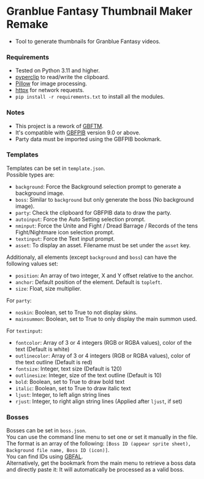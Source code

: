 # Granblue Fantasy Thumbnail Maker Remake  
* Tool to generate thumbnails for Granblue Fantasy videos.  
### Requirements  
* Tested on Python 3.11 and higher.  
* [pyperclip](https://pypi.org/project/pyperclip/) to read/write the clipboard.  
* [Pillow](https://pillow.readthedocs.io/en/stable/) for image processing.  
* [httpx](hhttps://github.com/encode/httpx) for network requests.  
* `pip install -r requirements.txt` to install all the modules.  
### Notes  
* This project is a rework of [GBFTM](https://github.com/MizaGBF/GBFTM).  
* It's compatible with [GBFPIB](https://github.com/MizaGBF/GBFPIB) version 9.0 or above.  
* Party data must be imported using the GBFPIB bookmark.  
### Templates  
Templates can be set in `template.json`.  
Possible types are:  
* `background`: Force the Background selection prompt to generate a background image.  
* `boss`: Similar to `background` but only generate the boss (No background image).  
* `party`: Check the clipboard for GBFPIB data to draw the party.  
* `autoinput`: Force the Auto Setting selection prompt.  
* `nminput`: Force the Unite and Fight / Dread Barrage / Records of the tens Fight/Nightmare icon selection prompt.  
* `textinput`: Force the Text input prompt.  
* `asset`: To display an asset. Filename must be set under the `asset` key.  
  
Additionaly, all elements (except `background` and `boss`) can have the following values set:
* `position`: An array of two integer, X and Y offset relative to the anchor.  
* `anchor`: Default position of the element. Default is `topleft`.  
* `size`: Float, size multiplier.  
  
For `party`:
* `noskin`: Boolean, set to True to not display skins.  
* `mainsummon`: Boolean, set to True to only display the main summon used.  
  
For `textinput`:
* `fontcolor`: Array of 3 or 4 integers (RGB or RGBA values), color of the text (Default is white)  
* `outlinecolor`: Array of 3 or 4 integers (RGB or RGBA values), color of the text outline (Default is red)  
* `fontsize`: Integer, text size (Default is 120)  
* `outlinesize`: Integer, size of the text outline (Default is 10)  
* `bold`: Boolean, set to True to draw bold text  
* `italic`: Boolean, set to True to draw italic text  
* `ljust`: Integer, to left align string lines   
* `rjust`: Integer, to right align string lines (Applied after `ljust`, if set)   
  
### Bosses  
Bosses can be set in `boss.json`.  
You can use the command line menu to set one or set it manually in the file.  
The format is an array of the following: `[Boss ID (appear sprite sheet), Background file name, Boss ID (icon)]`.  
You can find IDs using [GBFAL](https://mizagbf.github.io/GBFAL/).  
Alternatively, get the bookmark from the main menu to retrieve a boss data and directly paste it: It will automatically be processed as a valid boss.  